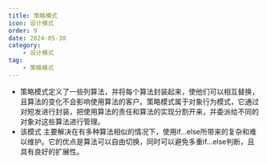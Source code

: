 ```yaml
---
title: 策略模式
icon: 设计模式
order: 9
date: 2024-05-30
category:
    - 设计模式
tag:
    - 策略模式
---
```


- 策略模式定义了一些列算法，并将每个算法封装起来，使他们可以相互替换，且算法的变化不会影响使用算法的客户。策略模式属于对象行为模式，它通过对短发进行封装，把使用算法的责任和算法的实现分割开来，并委派给不同的对象对这些算法进行管理。
- 该模式
主要解决在有多种算法相似的情况下，使用if...else所带来的复杂和难以维护。它的优点是算法可以自由切换，同时可以避免多重if...else判断，且具有良好的扩展性。

```js

```
